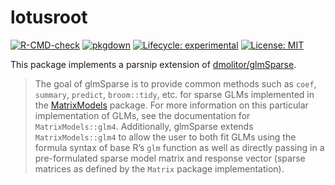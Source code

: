 
<!-- README.md is generated from README.Rmd. Please edit that file -->

# lotusroot

<!-- badges: start -->

[![R-CMD-check](https://github.com/paithiov909/glmSparse/workflows/R-CMD-check/badge.svg)](https://github.com/dmolitor/glmSparse/actions)
[![pkgdown](https://github.com/paithiov909/glmSparse/workflows/pkgdown/badge.svg)](https://github.com/dmolitor/glmSparse/actions)
[![Lifecycle:
experimental](https://img.shields.io/badge/lifecycle-experimental-orange.svg)](https://lifecycle.r-lib.org/articles/stages.html#experimental)
[![License:
MIT](https://img.shields.io/badge/license-MIT-blue.svg)](https://opensource.org/licenses/MIT)
<!-- badges: end -->

This package implements a parsnip extension of
[dmolitor/glmSparse](https://github.com/dmolitor/glmSparse).

> The goal of glmSparse is to provide common methods such as `coef`,
> `summary`, `predict`, `broom::tidy`, etc. for sparse GLMs implemented
> in the
> [MatrixModels](https://cran.r-project.org/web/packages/MatrixModels/index.html)
> package. For more information on this particular implementation of
> GLMs, see the documentation for `MatrixModels::glm4`. Additionally,
> glmSparse extends `MatrixModels::glm4` to allow the user to both fit
> GLMs using the formula syntax of base R’s `glm` function as well as
> directly passing in a pre-formulated sparse model matrix and response
> vector (sparse matrices as defined by the `Matrix` package
> implementation).
